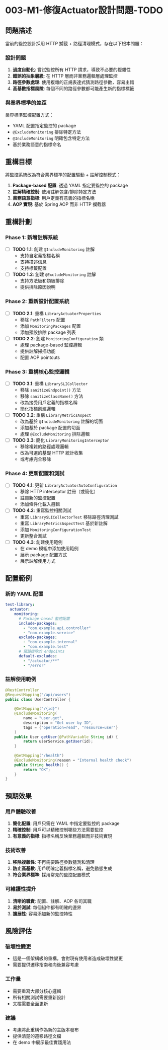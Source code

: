 # 003-M1-修復Actuator設計問題-TODO

## 問題描述

當前的監控設計採用 HTTP 攔截 + 路徑清理模式，存在以下根本問題：

### 設計問題
1. **過度自動化**: 嘗試監控所有 HTTP 請求，導致不必要的複雜性
2. **錯誤的抽象層級**: 在 HTTP 層而非業務邏輯層處理監控
3. **路徑參數處理**: 使用複雜的正規表達式猜測路徑參數，容易出錯
4. **高基數指標風險**: 每個不同的路徑參數都可能產生新的指標標籤

### 與業界標準的差距
業界標準監控配置方式：
- YAML 配置指定監控的 package
- `@ExcludeMonitoring` 排除特定方法
- `@IncludeMonitoring` 明確包含特定方法
- 基於業務語意的指標命名

## 重構目標

將監控系統改為符合業界標準的配置驅動 + 註解控制模式：

1. **Package-based 配置**: 透過 YAML 指定要監控的 package
2. **註解精確控制**: 使用註解包含/排除特定方法
3. **業務語意指標**: 用戶定義有意義的指標名稱
4. **AOP 實現**: 基於 Spring AOP 而非 HTTP 攔截器

## 重構計劃

### Phase 1: 新增註解系統
- [ ] **TODO 1.1**: 創建 `@IncludeMonitoring` 註解
  - 支持自定義指標名稱
  - 支持描述信息
  - 支持標籤配置
- [ ] **TODO 1.2**: 創建 `@ExcludeMonitoring` 註解
  - 支持方法級和類級排除
  - 提供排除原因說明

### Phase 2: 重新設計配置系統
- [ ] **TODO 2.1**: 重構 `LibraryActuatorProperties`
  - 移除 `PathFilters` 配置
  - 添加 `MonitoringPackages` 配置
  - 添加預設排除 package 列表
- [ ] **TODO 2.2**: 創建 `MonitoringConfiguration` 類
  - 處理 package-based 監控邏輯
  - 提供註解掃描功能
  - 配置 AOP pointcuts

### Phase 3: 重構核心監控邏輯  
- [ ] **TODO 3.1**: 重構 `LibrarySLICollector`
  - 移除 `sanitizeEndpoint()` 方法
  - 移除 `sanitizeClassName()` 方法
  - 改為接受用戶定義的指標名稱
  - 簡化指標創建邏輯
- [ ] **TODO 3.2**: 重構 `LibraryMetricsAspect`
  - 改為基於 `@IncludeMonitoring` 註解的切面
  - 添加基於 package 配置的切面
  - 處理 `@ExcludeMonitoring` 排除邏輯
- [ ] **TODO 3.3**: 簡化 `LibraryMonitoringInterceptor`
  - 移除複雜的路徑處理邏輯
  - 改為可選的基礎 HTTP 統計收集
  - 或考慮完全移除

### Phase 4: 更新配置和測試
- [ ] **TODO 4.1**: 更新 `LibraryActuatorAutoConfiguration`
  - 移除 HTTP interceptor 註冊（或簡化）
  - 註冊新的監控配置
  - 添加條件化載入邏輯
- [ ] **TODO 4.2**: 重寫監控相關測試
  - 重寫 `LibrarySLICollectorTest` 移除路徑清理測試
  - 重寫 `LibraryMetricsAspectTest` 基於新註解
  - 添加 `MonitoringConfigurationTest`
  - 更新整合測試
- [ ] **TODO 4.3**: 創建使用範例
  - 在 demo 模組中添加使用範例
  - 展示 package 配置方式
  - 展示註解使用方式

## 配置範例

### 新的 YAML 配置
```yaml
test-library:
  actuator:
    monitoring:
      # Package-based 監控配置
      include-packages:
        - "com.example.api.controller"
        - "com.example.service"
      exclude-packages:
        - "com.example.internal"
        - "com.example.test"
      # 預設排除的 endpoints
      default-excludes:
        - "/actuator/**"
        - "/error"
```

### 註解使用範例
```java
@RestController
@RequestMapping("/api/users")
public class UserController {
    
    @GetMapping("/{id}")
    @IncludeMonitoring(
        name = "user.get",
        description = "Get user by ID",
        tags = {"operation=read", "resource=user"}
    )
    public User getUser(@PathVariable String id) {
        return userService.getUser(id);
    }
    
    @GetMapping("/health")
    @ExcludeMonitoring(reason = "Internal health check")
    public String health() {
        return "OK";
    }
}
```

## 預期效果

### 用戶體驗改善
1. **簡化配置**: 用戶只需在 YAML 中指定要監控的 package
2. **精確控制**: 用戶可以精確控制哪些方法需要監控
3. **有意義的指標**: 指標名稱反映業務邏輯而非技術實現

### 技術改善
1. **移除複雜性**: 不再需要路徑參數猜測和清理
2. **防止高基數**: 用戶明確定義指標名稱，避免動態生成
3. **符合業界標準**: 採用常見的監控配置模式

### 可維護性提升
1. **清晰的職責**: 配置、註解、AOP 各司其職
2. **易於測試**: 每個組件都有明確的邊界
3. **擴展性**: 容易添加新的監控特性

## 風險評估

### 破壞性變更
- 這是一個架構級的重構，會對現有使用者造成破壞性變更
- 需要提供遷移指南和向後兼容考慮

### 工作量
- 需要重寫大部分核心邏輯
- 所有相關測試需要重新設計
- 文檔需要全面更新

### 建議
- 考慮將此重構作為新的主版本發布
- 提供清楚的遷移路徑文檔
- 在 demo 中展示最佳實踐用法